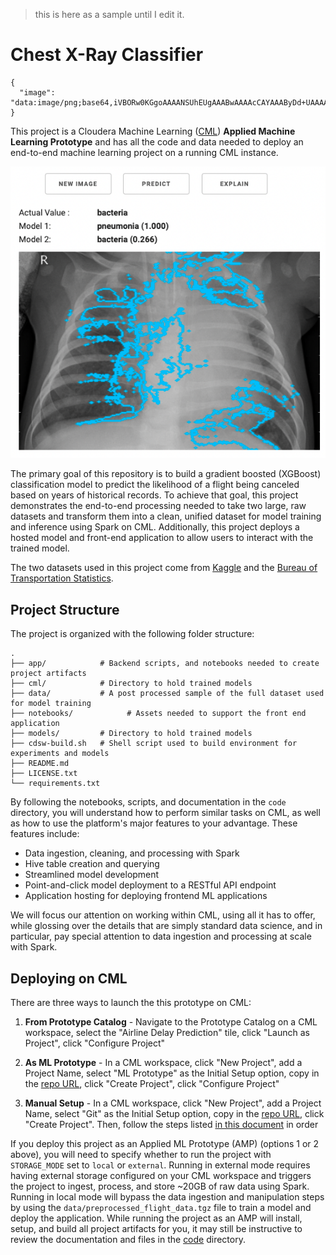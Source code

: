 > this is here as a sample until I edit it.

# Chest X-Ray Classifier


```
{
  "image": "data:image/png;base64,iVBORw0KGgoAAAANSUhEUgAAABwAAAAcCAYAAAByDd+UAAAARUlEQVRIS+3SwQkAQAwCQdN/0XclyELIa/MVEYZMkpfDGwe3tSXdFo2kkmIBnwaTtYKkTQjnkmKyVpC0CeFcUkzWCuekH906HAF1NLazAAAAAElFTkSuQmCC"
}
```


This project is a Cloudera Machine Learning ([CML](https://www.cloudera.com/products/machine-learning.html)) **Applied Machine Learning Prototype** and has all the code and data needed to deploy an end-to-end machine learning project on a running CML instance.

![app](images/app.png)



The primary goal of this repository is to build a gradient boosted (XGBoost) classification model to predict the likelihood of a flight being canceled based on years of historical records. To achieve that goal, this project demonstrates the end-to-end processing needed to take two large, raw datasets and transform them into a clean, unified dataset for model training and inference using Spark on CML. Additionally, this project deploys a hosted model and front-end application to allow users to interact with the trained model. 

The two datasets used in this project come from [Kaggle](https://www.kaggle.com/yuanyuwendymu/airline-delay-and-cancellation-data-2009-2018) and the [Bureau of Transportation Statistics](https://www.transtats.bts.gov/DL_SelectFields.asp?Table_ID=236&DB_Short_Name=On-Time).

## Project Structure

The project is organized with the following folder structure:

```
.
├── app/            # Backend scripts, and notebooks needed to create project artifacts
├── cml/            # Directory to hold trained models
├── data/           # A post processed sample of the full dataset used for model training
├── notebooks/            # Assets needed to support the front end application
├── models/         # Directory to hold trained models
├── cdsw-build.sh   # Shell script used to build environment for experiments and models
├── README.md
├── LICENSE.txt
└── requirements.txt
```

By following the notebooks, scripts, and documentation in the `code` directory, you will understand how to perform similar tasks on CML, as well as how to use the platform's major features to your advantage. These features include:

- Data ingestion, cleaning, and processing with Spark
- Hive table creation and querying
- Streamlined model development
- Point-and-click model deployment to a RESTful API endpoint
- Application hosting for deploying frontend ML applications

We will focus our attention on working within CML, using all it has to offer, while glossing over the details that are simply standard data science, and in particular, pay special attention to data ingestion and processing at scale with Spark.

## Deploying on CML

There are three ways to launch the this prototype on CML:

1. **From Prototype Catalog** - Navigate to the Prototype Catalog on a CML workspace, select the "Airline Delay Prediction" tile, click "Launch as Project", click "Configure Project"
2. **As ML Prototype** - In a CML workspace, click "New Project", add a Project Name, select "ML Prototype" as the Initial Setup option, copy in the [repo URL](https://github.com/cloudera/CML_AMP_Canceled_Flight_Prediction), click "Create Project", click "Configure Project"

3. **Manual Setup** - In a CML workspace, click "New Project", add a Project Name, select "Git" as the Initial Setup option, copy in the [repo URL](CML_AMP_Canceled_Flight_Prediction), click "Create Project". Then, follow the steps listed [in this document](code/README.md) in order

If you deploy this project as an Applied ML Prototype (AMP) (options 1 or 2 above), you will need to specify whether to run the project with `STORAGE_MODE` set to `local` or `external`. Running in external mode requires having external storage configured on your CML workspace and triggers the project to ingest, process, and store ~20GB of raw data using Spark. Running in local mode will bypass the data ingestion and manipulation steps by using the `data/preprocessed_flight_data.tgz` file to train a model and deploy the application. While running the project as an AMP will install, setup, and build all project artifacts for you, it may still be instructive to review the documentation and files in the [code](code/) directory.